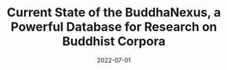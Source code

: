 ---
title: "Current State of the BuddhaNexus, a Powerful Database for Research on Buddhist Corpora"
collection: talks
type: "Talk"
permalink: /talks/2022-07-01-buddhanexus-database
venue: "16th Seminar of the International Association for Tibetan Studies"
date: 2022-07-01
location: "Prague, Czech Republic"
---